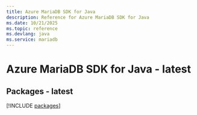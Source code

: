 ```yaml
---
title: Azure MariaDB SDK for Java
description: Reference for Azure MariaDB SDK for Java
ms.date: 10/21/2025
ms.topic: reference
ms.devlang: java
ms.service: mariadb
---
```

# Azure MariaDB SDK for Java - latest
## Packages - latest
[!INCLUDE [packages](mariadb-index.md)]